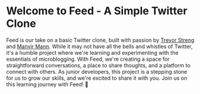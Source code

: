 # Welcome to Feed - A Simple Twitter Clone

Feed is our take on a basic Twitter clone, built with passion by [Trevor Streng](https://github.com/TrevorStreng) and [Manvir Mann](https://github.com/mannmanvir). While it may not have all the bells and whistles of Twitter, it's a humble project where we're learning and experimenting with the essentials of microblogging. With Feed, we're creating a space for straightforward conversations, a place to share thoughts, and a platform to connect with others. As junior developers, this project is a stepping stone for us to grow our skills, and we're excited to share it with you. Join us on this learning journey with Feed! 🌱
